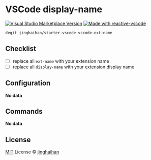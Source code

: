 # VSCode display-name

<a href="https://marketplace.visualstudio.com/items?itemName=octohash.ext-name" target="__blank"><img src="https://img.shields.io/visual-studio-marketplace/v/octohash.ext-name.svg?color=eee&amp;label=VS%20Code%20Marketplace&logo=visual-studio-code" alt="Visual Studio Marketplace Version" /></a>
<a href="https://kermanx.github.io/reactive-vscode/" target="__blank"><img src="https://img.shields.io/badge/made_with-reactive--vscode-%23007ACC?style=flat&labelColor=%23229863"  alt="Made with reactive-vscode" /></a>

```sh
degit jinghaihan/starter-vscode vscode-ext-name
```

## Checklist

- [ ] replace all `ext-name` with your extension name
- [ ] replace all `display-name` with your extension display name

## Configuration

<!-- configs -->

**No data**

<!-- configs -->

## Commands

<!-- commands -->

**No data**

<!-- commands -->

## License

[MIT](./LICENSE) License © [jinghaihan](https://github.com/jinghaihan)
